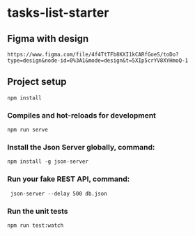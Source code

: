 # tasks-list-starter

## Figma with design
```
https://www.figma.com/file/4f4TtTFb8KXI1kCARfGoeS/toDo?type=design&node-id=0%3A1&mode=design&t=5XIp5crYV8XYHmoQ-1
```

## Project setup
```
npm install
```

### Compiles and hot-reloads for development
```
npm run serve
```

### Install the Json Server globally, command:
```
npm install -g json-server
```

### Run your fake REST API, command:
```
 json-server --delay 500 db.json
 ```

 ### Run the unit tests
 ```
 npm run test:watch
 ```